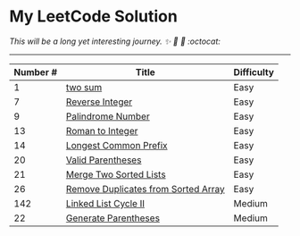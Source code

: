 # My LeetCode Solution
_This will be a long yet interesting journey._
_:sparkles: :rocket: :metal: :octocat:_

----
Number # | Title | Difficulty
--|-------|-------------
1| [two sum](../1_twosum.md)| Easy
7| [Reverse Integer]() | Easy
9| [Palindrome Number ]() | Easy
13| [Roman to Integer]() | Easy
14| [Longest Common Prefix]()|Easy
20| [Valid Parentheses]() | Easy
21| [Merge Two Sorted Lists]() | Easy
26| [Remove Duplicates from Sorted Array]()| Easy
142| [Linked List Cycle II]() | Medium
22| [Generate Parentheses]()|Medium
